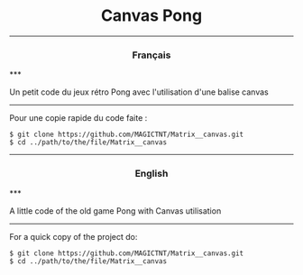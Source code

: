 <h1 align="center">Canvas Pong</h1>

***
<h3 align="center">Français</h3>
***
<p align="left">
  Un petit code du jeux rétro Pong avec l'utilisation d'une balise canvas

***
Pour une copie rapide du code faite :
  
</p>

```
$ git clone https://github.com/MAGICTNT/Matrix__canvas.git
$ cd ../path/to/the/file/Matrix__canvas
```
***
<h3 align="center">English</h3>
***
<p align="left">
  A little code of the old game Pong with Canvas utilisation

***

  For a quick copy of the project do:
  
</p>

```
$ git clone https://github.com/MAGICTNT/Matrix__canvas.git
$ cd ../path/to/the/file/Matrix__canvas
```
